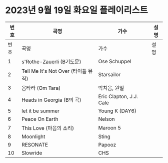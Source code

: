 # 2023년 9월 19일 화요일 플레이리스트

| 번호 | 곡명 | 가수 | 설명 |
|------|------|------|------|
| 번호 | 곡명 | 가수 | 설명 |
| 1 | s'Rothe-Zauerli (B기도문) | Ose Schuppel |  |
| 2 | Tell Me It's Not Over (타이틀 뮤직) | Starsailor |  |
| 3 | 옴타라 (Om Tara) | 박치음, 원일 |  |
| 4 | Heads in Georgia (B의 곡) | Eric Clapton, J.J. Cale |  |
| 5 | let it be summer | Young K (DAY6) |  |
| 6 | Peace On Earth | Nelson |  |
| 7 | This Love (마음의 소리) | Maroon 5 |  |
| 8 | Moonlight | Sting |  |
| 9 | RESONATE | Papooz |  |
| 10 | Slowride | CHS |  |
